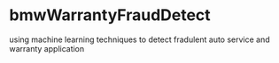 # bmwWarrantyFraudDetect
using machine learning techniques to detect fradulent auto service and warranty application
